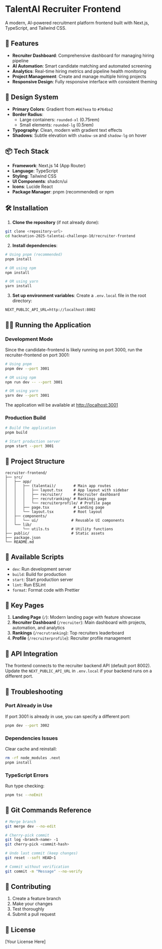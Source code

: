 # TalentAI Recruiter Frontend

A modern, AI-powered recruitment platform frontend built with Next.js, TypeScript, and Tailwind CSS.

## 🚀 Features

- **Recruiter Dashboard**: Comprehensive dashboard for managing hiring pipeline
- **AI Automation**: Smart candidate matching and automated screening
- **Analytics**: Real-time hiring metrics and pipeline health monitoring
- **Project Management**: Create and manage multiple hiring projects
- **Responsive Design**: Fully responsive interface with consistent theming

## 🎨 Design System

- **Primary Colors**: Gradient from `#667eea` to `#764ba2`
- **Border Radius**: 
  - Large containers: `rounded-xl` (0.75rem)
  - Small elements: `rounded-lg` (0.5rem)
- **Typography**: Clean, modern with gradient text effects
- **Shadows**: Subtle elevation with `shadow-sm` and `shadow-lg` on hover

## 📦 Tech Stack

- **Framework**: Next.js 14 (App Router)
- **Language**: TypeScript
- **Styling**: Tailwind CSS
- **UI Components**: shadcn/ui
- **Icons**: Lucide React
- **Package Manager**: pnpm (recommended) or npm

## 🛠️ Installation

1. **Clone the repository** (if not already done):
```bash
git clone <repository-url>
cd hacknation-2025-talentai-challenge-10/recruiter-frontend
```

2. **Install dependencies**:
```bash
# Using pnpm (recommended)
pnpm install

# OR using npm
npm install

# OR using yarn
yarn install
```

3. **Set up environment variables**:
Create a `.env.local` file in the root directory:
```env
NEXT_PUBLIC_API_URL=http://localhost:8002
```

## 🏃‍♂️ Running the Application

### Development Mode

Since the candidate-frontend is likely running on port 3000, run the recruiter-frontend on port 3001:

```bash
# Using pnpm
pnpm dev --port 3001

# OR using npm
npm run dev -- --port 3001

# OR using yarn
yarn dev --port 3001
```

The application will be available at [http://localhost:3001](http://localhost:3001)

### Production Build

```bash
# Build the application
pnpm build

# Start production server
pnpm start --port 3001
```

## 📁 Project Structure

```
recruiter-frontend/
├── src/
│   ├── app/
│   │   ├── (talentai)/        # Main app routes
│   │   │   ├── layout.tsx     # App layout with sidebar
│   │   │   ├── recruiter/     # Recruiter dashboard
│   │   │   ├── recrutranking/ # Rankings page
│   │   │   └── recruiterprofile/ # Profile page
│   │   ├── page.tsx           # Landing page
│   │   └── layout.tsx         # Root layout
│   ├── components/
│   │   └── ui/               # Reusable UI components
│   └── lib/
│       └── utils.ts          # Utility functions
├── public/                   # Static assets
├── package.json
└── README.md
```

## 🔧 Available Scripts

- `dev`: Run development server
- `build`: Build for production
- `start`: Start production server
- `lint`: Run ESLint
- `format`: Format code with Prettier

## 🎯 Key Pages

1. **Landing Page** (`/`): Modern landing page with feature showcase
2. **Recruiter Dashboard** (`/recruiter`): Main dashboard with projects, automation, and analytics
3. **Rankings** (`/recrutranking`): Top recruiters leaderboard
4. **Profile** (`/recruiterprofile`): Recruiter profile management

## 🔄 API Integration

The frontend connects to the recruiter backend API (default port 8002). Update the `NEXT_PUBLIC_API_URL` in `.env.local` if your backend runs on a different port.

## 🐛 Troubleshooting

### Port Already in Use
If port 3001 is already in use, you can specify a different port:
```bash
pnpm dev --port 3002
```

### Dependencies Issues
Clear cache and reinstall:
```bash
rm -rf node_modules .next
pnpm install
```

### TypeScript Errors
Run type checking:
```bash
pnpm tsc --noEmit
```

## 📝 Git Commands Reference

```bash
# Merge branch
git merge dev --no-edit

# Cherry-pick commit
git log <branch-name> -1
git cherry-pick <commit-hash>

# Undo last commit (keep changes)
git reset --soft HEAD~1

# Commit without verification
git commit -m "Message" --no-verify
```

## 🤝 Contributing

1. Create a feature branch
2. Make your changes
3. Test thoroughly
4. Submit a pull request

## 📄 License

[Your License Here]